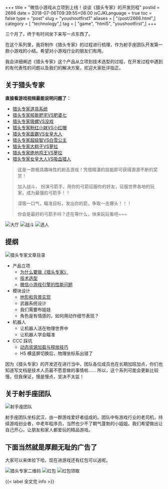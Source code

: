 +++
title = "微信小游戏从立项到上线！谈谈《猎头专家》的开发历程"
postid = 2666
date = 2018-07-06T09:39:55+08:00
isCJKLanguage = true
toc = false
type = "post"
slug = "youshootfirst1"
aliases = [ "/post/2666.html",]
category = [ "technology",]
tag = [ "game", "html5", "youshootfirst",]
+++


三个月了，终于有时间坐下来写一点东西了。

在这个系列里，我将制作《猎头专家》的过程进行梳理，作为射手座团队开发第一款小游戏的小结。希望对小游戏行业的朋友们有用。

我会详细阐述《猎头专家》这个产品从立项到技术选型的过程，在开发过程中遇到的有代表性的问题以及我们的解决方案，欢迎大家批评指正。 <!--more-->

## 关于猎头专家

**直接看游戏视频最能说明问题了：**

- [猎头专家道具系统](https://v.qq.com/x/page/p0706unj35z.html)
- [猎头专家核能肥宅VS肥婆七](https://v.qq.com/x/page/n06688sjkzl.html)
- [猎头专家吸螺VS没戏](https://v.qq.com/x/page/t0698dcrw41.html)
- [猎头专家粉红小妹VS小红帽](https://v.qq.com/x/page/n0671qd1j5t.html)
- [猎头专家面霸VS女皇大人](https://v.qq.com/x/page/n0671recqnq.html)
- [猎头专家超级智VS白雪公主](http://v.qq.com/x/page/t0706fn0phv.html)
- [猎头专家大粽子VS萝拉](http://v.qq.com/x/page/i0690gujf29.html)
- [猎头专家绝地鸡王VS萝拉](http://v.qq.com/x/page/w0668func4z.html)
- [猎头专家女皇大人VS吸血猎人](http://v.qq.com/x/page/f0668y1ehag.html)

> 这是一款极具趣味性的射击游戏！凭借精湛的技能即可获得源源不断的奖赏！
> 
> 加入战斗， 扮演弓箭手，用你的弓箭征服你的好友，征服世界各地的玩家，成为最强的弓箭手！！
> 
> 深吸一口气，瞄准目标，发出你的箭，争取一击爆头！！！
> 
> 你会是最好的弓箭手吗？还在等什么，快来玩玩看吧~~~

![大厅][s1]
![战斗][s2]
![选人][s3]

## 提纲

![猎头专家文章目录][articles]

- 产品立项
  - [为什么要做《猎头专家》][2667]
  - [技术选型][2667p2]
  - [微信小游戏引擎的性能问题][2667p3]
- 模块设计
  - [地形和背景实现][2669]
  - 武器系统设计
  - 我们需要布娃娃
  - 角色是有情感的，如何用动作细节表现？
- 机器人
  - 让机器人活在物理世界中
  - 让机器人学会瞄准
- CCC 踩坑
  - [动态资源加载与释放技巧][2668]
  - H5 横竖屏切换后，物理坐标系出错了

因为《猎头专家》的开发还在进行当中，团队各位成员也在长期加班加点，你们也知道写文档是技术人员最不愿意做的事情啦…… 所以，这个系列可能会更新比较慢。但我保证，慢是慢点，坚决不太监！

## 关于射手座团队

![射手座团队][sagiteam]

射手座团队坐标武汉，由一群游戏爱好者组成的。团队中有游戏行业的老司机，持续游戏创业者，中老年程序员，当然也少不了朝气蓬勃的小姐姐。我们希望做出让自己开心，让朋友和家人都爱玩的精品游戏。

## 下面当然就是厚颜无耻的广告了

大家可以来体验下哈，现在进游戏还有红包可以送呢。

![猎头专家二维码][qr]
![红包][s4]
![红包领取][s5]

{{< label 全文完 info >}}

[articles]: /uploads/2018/07/youshootfirst-articles.svg
[sagiteam]: /uploads/2018/07/sagiteam.png
[qr]: /uploads/2018/07/qrtype212channel11.jpeg
[s1]: /uploads/2018/07/youshootfirst-screen1.jpeg
[s2]: /uploads/2018/07/youshootfirst-screen2.jpeg
[s3]: /uploads/2018/07/youshootfirst-screen3.jpeg
[s4]: /uploads/2018/07/youshootfirst-screen4.jpeg
[s5]: /uploads/2018/07/youshootfirst-screen5.jpeg
[2667]: https://blog.zengrong.net/post/2667.html
[2667p2]: https://blog.zengrong.net/post/2667.html#%E6%8A%80%E6%9C%AF%E9%80%89%E5%9E%8B
[2667p3]: https://blog.zengrong.net/post/2667.html#%E5%BE%AE%E4%BF%A1%E5%B0%8F%E6%B8%B8%E6%88%8F%E5%BC%95%E6%93%8E%E7%9A%84%E6%80%A7%E8%83%BD%E9%97%AE%E9%A2%98
[2668]: https://blog.zengrong.net/post/2668.html
[2669]: https://blog.zengrong.net/post/2669.html
